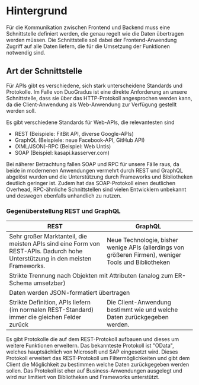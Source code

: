 # Hintergrund
Für die Kommunikation zwischen Frontend und Backend muss eine Schnittstelle definiert werden, die genau regelt wie die Daten übertragen werden müssen. Die Schnittstelle soll dabei der Frontend-Anwendung Zugriff auf alle Daten liefern, die für die Umsetzung der Funktionen notwendig sind.

## Art der Schnittstelle
Für APIs gibt es verschiedene, sich stark unterscheidene Standards und Protokolle. Im Falle von DuoGradus ist eine direkte Anforderung an unsere Schnittstelle, dass sie über das HTTP-Protokoll angesprochen werden kann, da die Client-Anwendung als Web-Anwendung zur Verfügung gestellt werden soll.

Es gibt verschiedene Standards für Web-APIs, die relevantesten sind
* REST (Beispiele: FitBit API, diverse Google-APIs)
* GraphQL (Beispiele: neue Facebook-API, GitHub API)
* (XML/JSON)-RPC (Beispiel: Web Untis)
* SOAP (Beispiel: kasapi.kasserver.com)

Bei näherer Betrachtung fallen SOAP und RPC für unsere Fälle raus, da beide in modernenen Anwendungen vermehrt durch REST und GraphQL abgelöst wurden und die Unterstützung durch Frameworks und Bibliotheken deutlich geringer ist. Zudem hat das SOAP-Protokoll einen deutlichen Overhead, RPC-ähnliche Schnittstellen sind vielen Entwicklern unbekannt und deswegen ebenfalls unhandlich zu nutzen.

### Gegenüberstellung REST und GraphQL
<table>
  <thead>
    <tr>
      <th>REST</th>
      <th>GraphQL</th>
    </tr>
  </thead>

  <tbody>
    <tr>
      <td>Sehr großer Marktanteil, die meisten APIs sind eine Form von REST-APIs. Dadurch hohe Unterstützung in den meisten Frameworks.</td>
      <td>Neue Technologie, bisher wenige APIs (allerdings von größeren Firmen), weniger Tools und Bibliotheken</td>
    </tr>
    <tr>
      <td colspan="2">Strikte Trennung nach Objekten mit Attributen (analog zum ER-Schema umsetzbar)</td>
    </tr>
    <tr>
      <td colspan="2">Daten werden JSON-formatiert übertragen</td>
    </tr>
    <tr>
      <td>Strikte Definition, APIs liefern (im normalen REST-Standard) immer die gleichen Felder zurück</td>
      <td>Die Client-Anwendung bestimmt wie und welche Daten zurückgegeben werden.</td>
    </tr>   
  </tbody>
</table>

Es gibt Protokolle die auf dem REST-Protokoll aufbauen und dieses um weitere Funktionen erweitern. Das bekannteste Protokoll ist "OData", welches hauptsächlich von Microsoft und SAP eingesetzt wird. Dieses Protokoll erweitert das REST-Protokoll um Filtermöglichkeiten und gibt dem Client die Möglichkeit zu bestimmen welche Daten zurückgegeben werden sollen. Das Protokoll ist eher auf Business-Anwendungen ausgelegt und wird nur limitiert von Bibliotheken und Frameworks unterstützt.